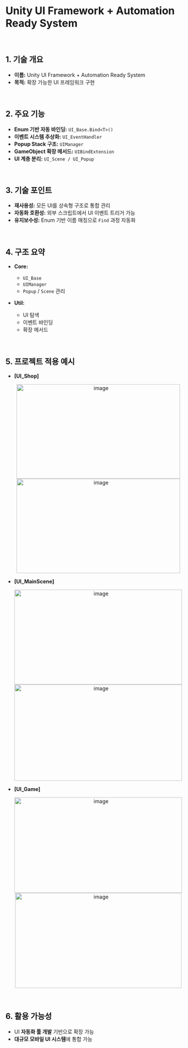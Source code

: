 # Unity UI Framework + Automation Ready System

</br>

## 1. 기술 개요
- **이름:** Unity UI Framework + Automation Ready System  
- **목적:** 확장 가능한 UI 프레임워크 구현  
</br>

## 2. 주요 기능
- **Enum 기반 자동 바인딩:** `UI_Base.Bind<T>()`  
- **이벤트 시스템 추상화:** `UI_EventHandler`  
- **Popup Stack 구조:** `UIManager`  
- **GameObject 확장 메서드:** `UIBindExtension`  
- **UI 계층 분리:** `UI_Scene / UI_Popup`  
</br>

## 3. 기술 포인트
- **재사용성:** 모든 UI를 상속형 구조로 통합 관리  
- **자동화 호환성:** 외부 스크립트에서 UI 이벤트 트리거 가능  
- **유지보수성:** Enum 기반 이름 매칭으로 `Find` 과정 자동화  
</br>

## 4. 구조 요약
- **Core:**  
  - `UI_Base`  
  - `UIManager`  
  - `Popup` / `Scene` 관리  

- **Util:**  
  - UI 탐색  
  - 이벤트 바인딩  
  - 확장 메서드  
</br>

## 5. 프로젝트 적용 예시
- **[UI_Shop]**  
<p align="center">
<img width="445" height="257" alt="image" src="https://github.com/user-attachments/assets/2821e749-0a37-4e2b-a261-5f075ae9d014" />
<img width="445" height="257" alt="image" src="https://github.com/user-attachments/assets/84031931-8123-48c5-9ac6-657ae4809b03" />
</p>

- **[UI_MainScene]**  
<p align="center">
<img width="456" height="258" alt="image" src="https://github.com/user-attachments/assets/cd936c6d-c166-4dea-95d9-ee3813686524" />
<img width="456" height="262" alt="image" src="https://github.com/user-attachments/assets/4a485fa9-877f-4a0b-a610-46135dabfb5e" />
</p>

- **[UI_Game]**  
<p align="center">
<img width="456" height="260" alt="image" src="https://github.com/user-attachments/assets/9f2c5038-7b7a-4389-9c62-9b1abbc29a19" />
<img width="453" height="259" alt="image" src="https://github.com/user-attachments/assets/0b8202cf-dfc4-4091-be57-e5fb51a3797d" />
</p>

</br>

## 6. 활용 가능성
- UI **자동화 툴 개발** 기반으로 확장 가능  
- **대규모 모바일 UI 시스템**에 통합 가능  
